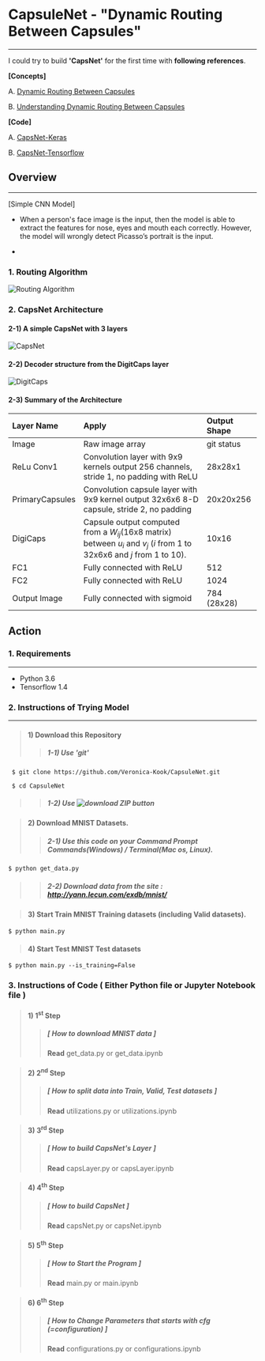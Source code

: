 # CapsuleNet - "Dynamic Routing Between Capsules"
---
I could try to build **'CapsNet'** for the first time with **following references**.

**[Concepts]**


A. [Dynamic Routing Between Capsules](https://arxiv.org/abs/1710.09829)

B. [Understanding Dynamic Routing Between Capsules](https://jhui.github.io/2017/11/03/Dynamic-Routing-Between-Capsules/)


**[Code]**


A. [CapsNet-Keras](https://github.com/XifengGuo/CapsNet-Keras)

B. [CapsNet-Tensorflow](https://github.com/naturomics/CapsNet-Tensorflow)


## Overview
---
[Simple CNN Model]
- When a person's face image is the input, then the model is able to extract the features for nose, eyes and mouth each correctly. However, the model will wrongly detect Picasso’s portrait is the input. 


-


### 1. Routing Algorithm
![Routing Algorithm](https://user-images.githubusercontent.com/22615736/32276558-82589cee-bedd-11e7-8bb8-cead9ff5640a.png)


### 2. CapsNet Architecture
#### 2-1) A simple CapsNet with 3 layers
![CapsNet](https://bigsnarf.files.wordpress.com/2017/11/capsnet.png?w=630)


#### 2-2) Decoder structure from the DigitCaps layer
![DigitCaps](https://encrypted-tbn0.gstatic.com/images?q=tbn:ANd9GcSlWxq8LCyystJhn6NqcQOFnzKXaenzzDKP9EEl3p7md1gbUIzh7w)


#### 2-3) Summary of the Architecture
| Layer Name      | Apply           | Output Shape  |
| :---            | :---            | :---          |
| Image           | Raw image array | git status    |
| ReLu Conv1      | Convolution layer with 9x9 kernels output 256 channels, stride 1, no padding with ReLU | 28x28x1 |
| PrimaryCapsules | Convolution capsule layer with 9x9 kernel output 32x6x6 8-D capsule, stride 2, no padding | 20x20x256 |
| DigiCaps        | Capsule output computed from a *W*<sub>*ij*</sub>(16x8 matrix) between *u*<sub>*i*</sub> and *v*<sub>*j*</sub> (*i* from 1 to 32x6x6 and *j* from 1 to 10).       | 10x16      |
| FC1             | Fully connected with ReLU    | 512    |
| FC2             | Fully connected with ReLU       | 1024      |
| Output Image    | Fully connected with sigmoid     | 784 (28x28)   |


## Action
### 1. Requirements
---
* Python 3.6
* Tensorflow 1.4


### 2. Instructions of Trying Model
---
> #### 1) Download this Repository
>> ##### 1-1) Use 'git'
~~~
 $ git clone https://github.com/Veronica-Kook/CapsuleNet.git

 $ cd CapsuleNet
~~~
>> ##### 1-2) Use ![download ZIP button](https://github.com/Veronica-Kook/CapsuleNet.git)


> #### 2) Download MNIST Datasets.
>> ##### 2-1) Use this code on your Command Prompt Commands(Windows) / Terminal(Mac os, Linux).
~~~
$ python get_data.py
~~~
>> ##### 2-2) Download data from the site : http://yann.lecun.com/exdb/mnist/


> #### 3) Start Train MNIST Training datasets (including Valid datasets).
~~~
$ python main.py
~~~


> #### 4) Start Test MNIST Test datasets
~~~
$ python main.py --is_training=False
~~~


### 3. Instructions of Code ( Either Python file or Jupyter Notebook file )
> #### 1) 1<sup>st</sup> Step
>> ##### [ How to download MNIST data ] 
>> **Read** get_data.py or get_data.ipynb


> #### 2) 2<sup>nd</sup> Step
>> ##### [ How to split data into Train, Valid, Test datasets ] 
>> **Read** utilizations.py or utilizations.ipynb
 

> #### 3) 3<sup>rd</sup> Step
>> ##### [ How to build CapsNet's Layer ] 
>> **Read** capsLayer.py or capsLayer.ipynb
 

> #### 4) 4<sup>th</sup> Step
>> ##### [ How to build CapsNet ] 
>> **Read** capsNet.py or capsNet.ipynb
 
 
> #### 5) 5<sup>th</sup> Step
>> ##### [ How to Start the Program ] 
>> **Read** main.py or main.ipynb
 
 
> #### 6) 6<sup>th</sup> Step
>> ##### [ How to Change Parameters that starts with cfg (=configuration) ] 
>> **Read** configurations.py or configurations.ipynb
